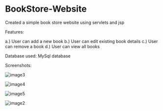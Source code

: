 # BookStore-Website
Created a simple book store website using servlets and jsp

Features:

a.) User can add a new book
b.) User can edit existing book details
c.) User can remove a book
d.) User can view all books

Database used: MySql database

Screenshots:


![image3](https://user-images.githubusercontent.com/47854537/107874428-c1049f00-6edf-11eb-956c-711af06ba24b.png)

![image4](https://user-images.githubusercontent.com/47854537/107874430-c2ce6280-6edf-11eb-80b0-8ab5e182e9ec.png)

![image5](https://user-images.githubusercontent.com/47854537/107874432-c4982600-6edf-11eb-836e-25addc56eb80.png)

![image2](https://user-images.githubusercontent.com/47854537/107874434-c5c95300-6edf-11eb-93e2-718cded48302.png)

